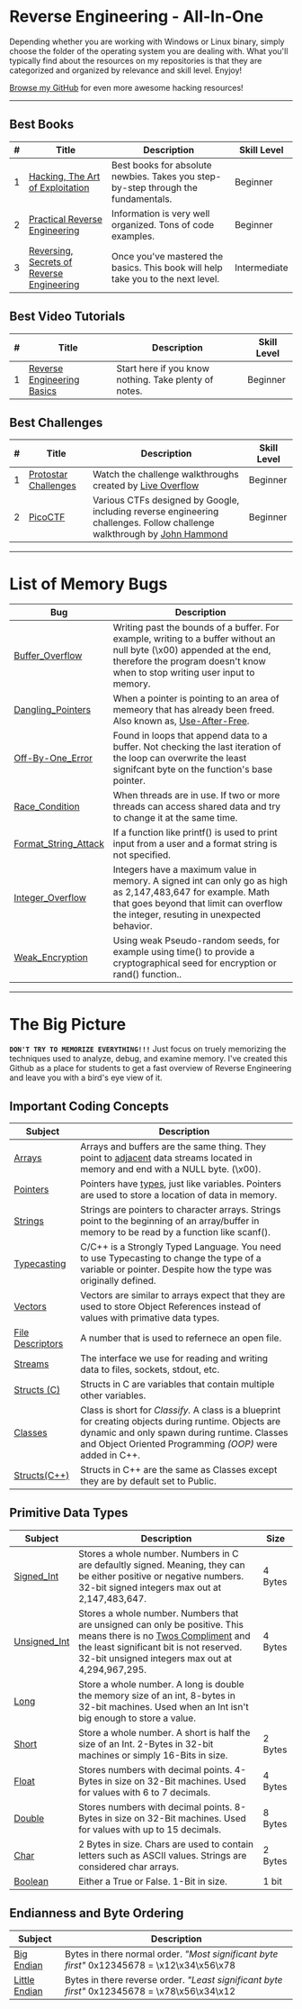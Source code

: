 # Reverse Engineering - All-In-One
Depending whether you are working with Windows or Linux binary, simply choose the folder of the operating system you are dealing with.  What you'll typically find about the resources on my repositories is that they are categorized and organized by relevance and skill level.  Enyjoy!

[Browse my GitHub](https://github.com/Kennyslaboratory?tab=repositories) for even more awesome hacking resources!

------------------

## Best Books
| # | Title | Description | Skill Level |
| --- | --- | --- | --- |
| 1 | [Hacking, The Art of Exploitation](https://www.amazon.com/Hacking-Art-Exploitation-Jon-Erickson/dp/1593271441) | Best books for absolute newbies. Takes you step-by-step through the fundamentals.| Beginner |
| 2 | [Practical Reverse Engineering](https://www.amazon.com/Practical-Reverse-Engineering-Reversing-Obfuscation/dp/1118787315) | Information is very well organized. Tons of code examples. | Beginner |
| 3 | [Reversing, Secrets of Reverse Engineering](https://www.amazon.com/Reversing-Secrets-Engineering-Eldad-Eilam/dp/0764574817) | Once you've mastered the basics. This book will help take you to the next level. | Intermediate |


## Best Video Tutorials
| # | Title | Description | Skill Level |
| --- | --- | --- | --- |
| 1 | [Reverse Engineering Basics](https://www.youtube.com/watch?v=a2EkORFcSZo) | Start here if you know nothing. Take plenty of notes. | Beginner |


## Best Challenges
| # | Title | Description | Skill Level |
| --- | --- | --- | --- |
| 1 | [Protostar Challenges](https://exploit-exercises.lains.space/protostar/stack0/) | Watch the challenge walkthroughs created by [Live Overflow](https://old.liveoverflow.com/binary_hacking/protostar/stack0.html) | Beginner |
| 2 | [PicoCTF](https://play.picoctf.org/practice?category=3&page=1) | Various CTFs designed by Google, including reverse engineering challenges.  Follow challenge walkthrough by [John Hammond](https://www.youtube.com/watch?v=uIkxsBgkpj8) | Beginner |

-----------------
# List of Memory Bugs
| Bug | Description |
| --- | --- |
| [Buffer_Overflow]() | Writing past the bounds of a buffer.  For example, writing to a buffer without an null byte (\x00) appended at the end, therefore the program doesn't know when to stop writing user input to memory. |
 [Dangling_Pointers]() | When a pointer is pointing to an area of memeory that has already been freed.  Also known as, [Use-After-Free](http://phrack.org/issues/57/9.html). |
| [Off-By-One_Error]() | Found in loops that append data to a buffer.  Not checking the last iteration of the loop can overwrite the least signifcant byte on the function's base pointer. |
| [Race_Condition]() | When threads are in use.  If two or more threads can access shared data and try to change it at the same time.  |
| [Format_String_Attack]() | If a function like printf() is used to print input from a user and a format string is not specified. |
| [Integer_Overflow]() | Integers have a maximum value in memory.  A signed int can only go as high as 2,147,483,647 for example.  Math that goes beyond that limit can overflow the integer, resuting in unexpected behavior. |
| [Weak_Encryption]() | Using weak Pseudo-random seeds, for example using time() to provide a cryptographical seed for encryption or rand() function.. |

-----------------
# The Big Picture
**`DON'T TRY TO MEMORIZE EVERYTHING!!!`**
Just focus on truely memorizing the techniques used to analyze, debug, and examine memory.  I've created this Github as a place for students to get a fast overview of Reverse Engineering and leave you with a bird's eye view of it.

## Important Coding Concepts
| Subject | Description |
| --- | --- |
| [Arrays]() | Arrays and buffers are the same thing.  They point to [adjacent](https://www.merriam-webster.com/dictionary/adjacent) data streams located in memory and end with a NULL byte. (\x00). |
| [Pointers]() | Pointers have [types](https://www.learnjavaonline.org/en/Variables_and_Types), just like variables.  Pointers are used to store a location of data in memory. |
| [Strings]() | Strings are pointers to character arrays.  Strings point to the beginning of an array/buffer in memory to be read by a function like scanf(). |
| [Typecasting]() | C/C++ is a Strongly Typed Language.  You need to use Typecasting to change the type of a variable or pointer.  Despite how the type was originally defined. |
| [Vectors]() | Vectors are similar to arrays expect that they are used to store Object References instead of values with primative data types. |
| [File Descriptors]() | A number that is used to refernece an open file. |
| [Streams]() | The interface we use for reading and writing data to files, sockets, stdout, etc. |
| [Structs (C)]() | Structs in C are variables that contain multiple other variables. |
| [Classes]() | Class is short for _Classify._ A class is a blueprint for creating objects during runtime. Objects are dynamic and only spawn during runtime. Classes and Object Oriented Programming _(OOP)_ were added in C++. |
| [Structs(C++)]() | Structs in C++ are the same as Classes except they are by default set to Public. |

## Primitive Data Types
| Subject | Description | Size |
| --- | --- | --- |
| [Signed_Int]() | Stores a whole number. Numbers in C are defaultly signed. Meaning, they can be either positive or negative numbers. 32-bit signed integers max out at 2,147,483,647. | 4 Bytes |
| [Unsigned_Int]() | Stores a whole number. Numbers that are unsigned can only be positive.  This means there is no [Twos Compliment](https://www.youtube.com/watch?v=lKTsv6iVxV4) and the least significant bit is not reserved. 32-bit unsigned integers max out at 4,294,967,295. | 4 Bytes |
| [Long]() | Store a whole number.  A long is double the memory size of an int, 8-bytes in 32-bit machines.  Used when an Int isn't big enough to store a value. | | 8 Bytes |
| [Short]() | Store a whole number.  A short is half the size of an Int. 2-Bytes in 32-bit machines or simply 16-Bits in size. | 2 Bytes |
| [Float]() | Stores numbers with decimal points.  4-Bytes in size on 32-Bit machines.  Used for values with 6 to 7 decimals. | 4 Bytes |
| [Double]() | Stores numbers with decimal points. 8-Bytes in size on 32-Bit machines.  Used for values with up to 15 decimals. | 8 Bytes |
| [Char]() | 2 Bytes in size.  Chars are used to contain letters such as ASCII values. Strings are considered char arrays. | 2 Bytes |
| [Boolean]() | Either a True or False.  1-Bit in size. | 1 bit |

## Endianness and Byte Ordering
| Subject | Description |
| --- | --- |
| [Big Endian]() | Bytes in there normal order. _"Most significant byte first"_  0x12345678 = \x12\x34\x56\x78 |
| [Little Endian]() | Bytes in there reverse order. _"Least significant byte first"_  0x12345678 = \x78\x56\x34\x12 |




